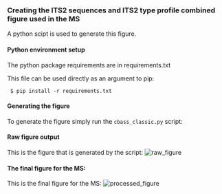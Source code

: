 ### Creating the ITS2 sequences and ITS2 type profile combined figure used in the MS

A python scipt is used to generate this figure.


#### Python environment setup
The python package requirements are in requirements.txt

This file can be used directly as an argument to pip:

``` $ pip install -r requirements.txt```

#### Generating the figure
To generate the figure simply run the `cbass_classic.py` script:

#### Raw figure output
This is the figure that is generated by the script:
![raw_figure](../figures/classic_sample_profile_dists_and_seq_info.svg)

#### The final figure for the MS:
This is the final figure for the MS:
![processed_figure](../figures/classic_zooxs_fig.svg)

